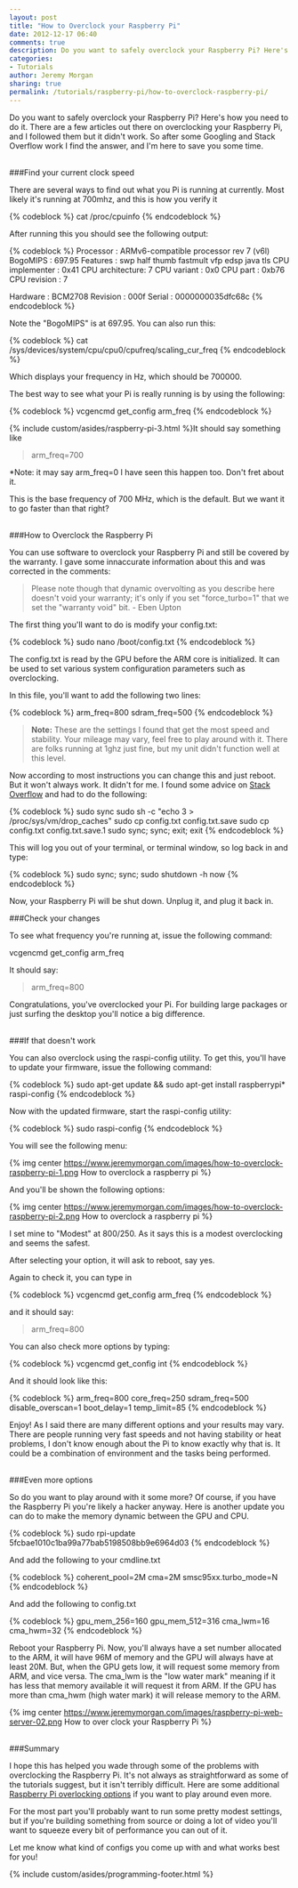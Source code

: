 ```yaml
---
layout: post
title: "How to Overclock your Raspberry Pi"
date: 2012-12-17 06:40
comments: true
description: Do you want to safely overclock your Raspberry Pi? Here's how you need to do it.  
categories: 
- Tutorials
author: Jeremy Morgan
sharing: true
permalink: /tutorials/raspberry-pi/how-to-overclock-raspberry-pi/
---
```

Do you want to safely overclock your Raspberry Pi? Here's how you need to do it. There are a few articles out there on overclocking your Raspberry Pi, and I followed them but it didn't work. So after some Googling and Stack Overflow work I find the answer, and I'm here to save you some time. 

<br />
###Find your current clock speed

There are several ways to find out what you Pi is running at currently. Most likely it's running at 700mhz, and this is how you verify it

{% codeblock %}
cat /proc/cpuinfo
{% endcodeblock %}

After running this you should see the following output:

{% codeblock %}
Processor       : ARMv6-compatible processor rev 7 (v6l)
BogoMIPS        : 697.95
Features        : swp half thumb fastmult vfp edsp java tls
CPU implementer : 0x41
CPU architecture: 7
CPU variant     : 0x0
CPU part        : 0xb76
CPU revision    : 7

Hardware        : BCM2708
Revision        : 000f
Serial          : 0000000035dfc68c
{% endcodeblock %}

Note the "BogoMIPS" is at 697.95. You can also run this:

{% codeblock %}
cat /sys/devices/system/cpu/cpu0/cpufreq/scaling_cur_freq
{% endcodeblock %}

Which displays your frequency in Hz, which should be 700000. 

The best way to see what your Pi is really running is by using the following:

{% codeblock %}
vcgencmd get_config arm_freq
{% endcodeblock %}

{% include custom/asides/raspberry-pi-3.html %}It should say something like

>arm_freq=700

*Note: it may say arm_freq=0 I have seen this happen too. Don't fret about it. 

This is the base frequency of 700 MHz, which is the default. But we want it to go faster than that right? 

<br />
###How to Overclock the Raspberry Pi

You can use software to overclock your Raspberry Pi and still be covered by the warranty. I gave some innaccurate information about this and was corrected in the comments:

>Please note though that dynamic overvolting as you describe here doesn't void your warranty; it's only if you set "force_turbo=1" that we set the "warranty void" bit. - Eben Upton

The first thing you'll want to do is modify your config.txt:

{% codeblock %}
sudo nano /boot/config.txt
{% endcodeblock %}

The config.txt is read by the GPU before the ARM core is initialized. It can be used to set various system configuration parameters such as overclocking. 

In this file, you'll want to add the following two lines:

{% codeblock %}
arm_freq=800
sdram_freq=500
{% endcodeblock %}

><strong>Note:</strong> These are the settings I found that get the most speed and stability. Your mileage may vary, feel free to play around with it. There are folks running at 1ghz just fine, but my unit didn't function well at this level. 

Now according to most instructions you can change this and just reboot. But it won't always work. It didn't for me. I found some advice on <a href="http://raspberrypi.stackexchange.com/questions/1219/how-do-i-determine-the-current-mhz" rel="nofollow">Stack Overflow</a> and had to do the following:

{% codeblock %}
sudo sync
sudo sh -c "echo 3 > /proc/sys/vm/drop_caches"
sudo cp config.txt config.txt.save
sudo cp config.txt config.txt.save.1
sudo sync; sync; exit; exit
{% endcodeblock %}

This will log you out of your terminal, or terminal window, so log back in and type:

{% codeblock %}
sudo sync; sync;
sudo shutdown -h now
{% endcodeblock %}

Now, your Raspberry Pi will be shut down. Unplug it, and plug it back in. 

###Check your changes

To see what frequency you're running at, issue the following command:

vcgencmd get_config arm_freq

It should say:

>arm_freq=800

Congratulations, you've overclocked your Pi. For building large packages or just surfing the desktop you'll notice a big difference. 

<br />
###If that doesn't work

You can also overclock using the raspi-config utility. To get this, you'll have to update your firmware, issue the following command:

{% codeblock %}
sudo apt-get update && sudo apt-get install raspberrypi* raspi-config
{% endcodeblock %}

Now with the updated firmware, start the raspi-config utility:

{% codeblock %}
sudo raspi-config
{% endcodeblock %}

You will see the following menu:

{% img center https://www.jeremymorgan.com/images/how-to-overclock-raspberry-pi-1.png How to overclock a raspberry pi %}

And you'll be shown the following options:

{% img center https://www.jeremymorgan.com/images/how-to-overclock-raspberry-pi-2.png How to overclock a raspberry pi %}

I set mine to "Modest" at 800/250. As it says this is a modest overclocking and seems the safest. 

After selecting your option, it will ask to reboot, say yes. 

Again to check it, you can type in

{% codeblock %}
vcgencmd get_config arm_freq
{% endcodeblock %}

and it should say:

>arm_freq=800

You can also check more options by typing:

{% codeblock %}
vcgencmd get_config int
{% endcodeblock %}

And it should look like this:

{% codeblock %}
arm_freq=800
core_freq=250
sdram_freq=500
disable_overscan=1
boot_delay=1
temp_limit=85
{% endcodeblock %}

Enjoy! As I said there are many different options and your results may vary. There are people running very fast speeds and not having stability or heat problems, I don't know enough about the Pi to know exactly why that is. It could be a combination of environment and the tasks being performed. 

<br />
###Even more options

So do you want to play around with it some more? Of course, if you have the Raspberry Pi you're likely a hacker anyway. Here is another update you can do to make the memory dynamic between the GPU and CPU.

{% codeblock %}
sudo rpi-update 5fcbae1010c1ba99a77bab5198508bb9e6964d03
{% endcodeblock %}

And add the following to your cmdline.txt

{% codeblock %}
coherent_pool=2M cma=2M smsc95xx.turbo_mode=N
{% endcodeblock %}

And add the following to config.txt

{% codeblock %}
gpu_mem_256=160
gpu_mem_512=316
cma_lwm=16
cma_hwm=32
{% endcodeblock %}

Reboot your Raspberry Pi. Now, you'll always have a set number allocated to the ARM, it will have 96M of memory and the GPU will always have at least 20M. But, when the GPU gets low, it will request some memory from ARM, and vice versa. The cma_lwm is the "low water mark" meaning if it has less that memory available it will request it from ARM. If the GPU has more than cma_hwm (high water mark) it will release memory to the ARM. 

{% img center https://www.jeremymorgan.com/images/raspberry-pi-web-server-02.png How to over clock your Raspberry Pi %}

<br />
###Summary

I hope this has helped you wade through some of the problems with overclocking the Raspberry Pi. It's not always as straightforward as some of the tutorials suggest, but it isn't terribly difficult. Here are some additional <a href="http://elinux.org/RPi_config.txt#Overclocking_options" rel="nofollow">Raspberry Pi overlocking options</a> if you want to play around even more. 

For the most part you'll probably want to run some pretty modest settings, but if you're building something from source or doing a lot of video you'll want to squeeze every bit of performance you can out of it. 

Let me know what kind of configs you come up with and what works best for you!

{% include custom/asides/programming-footer.html %}






